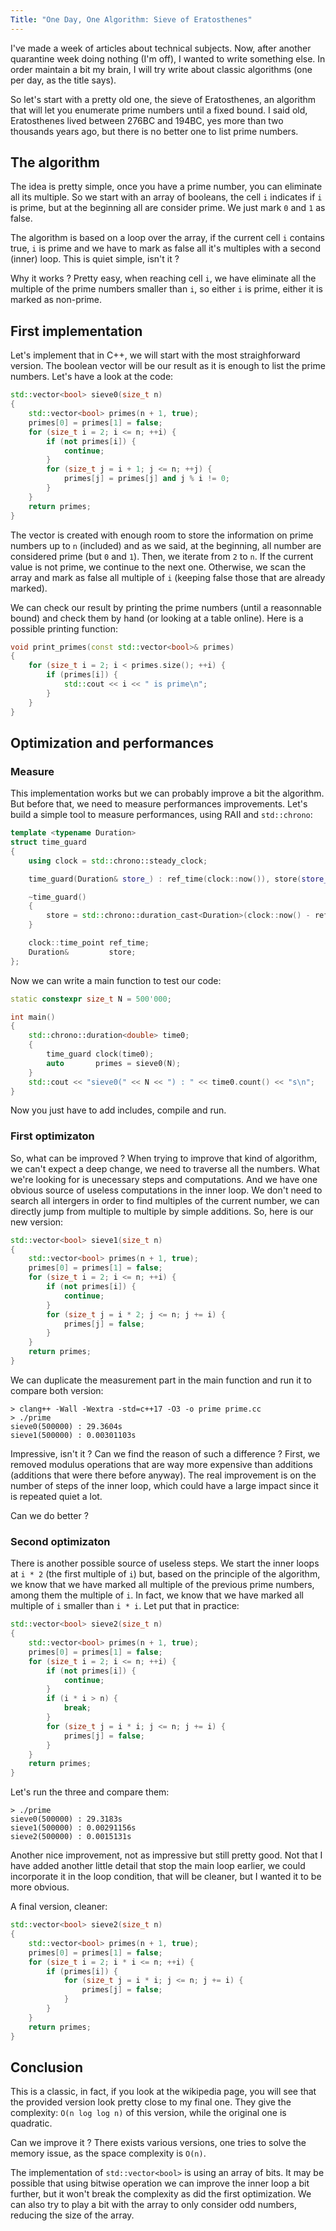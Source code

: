 ```yaml
---
Title: "One Day, One Algorithm: Sieve of Eratosthenes"
---
```


I've made a week of articles about technical subjects. Now, after another quarantine week doing nothing (I'm off),
I wanted to write something else. In order maintain a bit my brain, I will try write about classic algorithms (one
per day, as the title says).

So let's start with a pretty old one, the sieve of Eratosthenes, an algorithm that will let you enumerate prime
numbers until a fixed bound. I said old, Eratosthenes lived between 276BC and 194BC, yes more than two thousands
years ago, but there is no better one to list prime numbers.

## The algorithm

The idea is pretty simple, once you have a prime number, you can eliminate all its multiple. So we start with an
array of booleans, the cell `i` indicates if `i` is prime, but at the beginning all are consider prime. We just
mark `0` and `1` as false.

The algorithm is based on a loop over the array, if the current cell `i` contains true, `i` is prime and we have to
mark as false all it's multiples with a second (inner) loop. This is quiet simple, isn't it ?

Why it works ? Pretty easy, when reaching cell `i`, we have eliminate all the multiple of the prime numbers smaller
than `i`, so either `i` is prime, either it is marked as non-prime.

## First implementation

Let's implement that in C++, we will start with the most straighforward version. The boolean vector will be our
result as it is enough to list the prime numbers. Let's have a look at the code:

```c++
std::vector<bool> sieve0(size_t n)
{
    std::vector<bool> primes(n + 1, true);
    primes[0] = primes[1] = false;
    for (size_t i = 2; i <= n; ++i) {
        if (not primes[i]) {
            continue;
        }
        for (size_t j = i + 1; j <= n; ++j) {
            primes[j] = primes[j] and j % i != 0;
        }
    }
    return primes;
}
```

The vector is created with enough room to store the information on prime numbers up to `n` (included) and as we
said, at the beginning, all number are considered prime (but `0` and `1`). Then, we iterate from `2` to `n`. If the
current value is not prime, we continue to the next one. Otherwise, we scan the array and mark as false all
multiple of `i` (keeping false those that are already marked).

We can check our result by printing the prime numbers (until a reasonnable bound) and check them by hand (or
looking at a table online). Here is a possible printing function:


```c++
void print_primes(const std::vector<bool>& primes)
{
    for (size_t i = 2; i < primes.size(); ++i) {
        if (primes[i]) {
            std::cout << i << " is prime\n";
        }
    }
}
```

## Optimization and performances

### Measure

This implementation works but we can probably improve a bit the algorithm. But before that, we need to measure
performances improvements. Let's build a simple tool to measure performances, using RAII and `std::chrono`:

```c++
template <typename Duration>
struct time_guard
{
    using clock = std::chrono::steady_clock;

    time_guard(Duration& store_) : ref_time(clock::now()), store(store_) {}

    ~time_guard()
    {
        store = std::chrono::duration_cast<Duration>(clock::now() - ref_time);
    }

    clock::time_point ref_time;
    Duration&         store;
};
```

Now we can write a main function to test our code:

```c++
static constexpr size_t N = 500'000;

int main()
{
    std::chrono::duration<double> time0;
    {
        time_guard clock(time0);
        auto       primes = sieve0(N);
    }
    std::cout << "sieve0(" << N << ") : " << time0.count() << "s\n";
}
```

Now you just have to add includes, compile and run.

### First optimizaton

So, what can be improved ? When trying to improve that kind of algorithm, we can't expect a deep change, we need to
traverse all the numbers. What we're looking for is unecessary steps and computations. And we have one obvious
source of useless computations in the inner loop. We don't need to search all intergers in order to find multiples
of the current number, we can directly jump from multiple to multiple by simple additions. So, here is our new
version:

```c++
std::vector<bool> sieve1(size_t n)
{
    std::vector<bool> primes(n + 1, true);
    primes[0] = primes[1] = false;
    for (size_t i = 2; i <= n; ++i) {
        if (not primes[i]) {
            continue;
        }
        for (size_t j = i * 2; j <= n; j += i) {
            primes[j] = false;
        }
    }
    return primes;
}
```

We can duplicate the measurement part in the main function and run it to compare both version:

```
> clang++ -Wall -Wextra -std=c++17 -O3 -o prime prime.cc
> ./prime
sieve0(500000) : 29.3604s
sieve1(500000) : 0.00301103s
```

Impressive, isn't it ? Can we find the reason of such a difference ? First, we removed modulus operations that are
way more expensive than additions (additions that were there before anyway). The real improvement is on the number
of steps of the inner loop, which could have a large impact since it is repeated quiet a lot.

Can we do better ?

### Second optimizaton

There is another possible source of useless steps. We start the inner loops at `i * 2` (the first multiple of `i`)
but, based on the principle of the algorithm, we know that we have marked all multiple of the previous prime
numbers, among them the multiple of `i`. In fact, we know that we have marked all multiple of `i` smaller than
`i * i`. Let put that in practice:

```c++
std::vector<bool> sieve2(size_t n)
{
    std::vector<bool> primes(n + 1, true);
    primes[0] = primes[1] = false;
    for (size_t i = 2; i <= n; ++i) {
        if (not primes[i]) {
            continue;
        }
        if (i * i > n) {
            break;
        }
        for (size_t j = i * i; j <= n; j += i) {
            primes[j] = false;
        }
    }
    return primes;
}
```

Let's run the three and compare them:

```
> ./prime
sieve0(500000) : 29.3183s
sieve1(500000) : 0.00291156s
sieve2(500000) : 0.0015131s
```

Another nice improvement, not as impressive but still pretty good. Not that I have added another little detail that
stop the main loop earlier, we could incorporate it in the loop condition, that will be cleaner, but I wanted it to
be more obvious.

A final version, cleaner:

```c++
std::vector<bool> sieve2(size_t n)
{
    std::vector<bool> primes(n + 1, true);
    primes[0] = primes[1] = false;
    for (size_t i = 2; i * i <= n; ++i) {
        if (primes[i]) {
            for (size_t j = i * i; j <= n; j += i) {
                primes[j] = false;
            }
        }
    }
    return primes;
}
```

## Conclusion

This is a classic, in fact, if you look at the wikipedia page, you will see that the provided version look pretty
close to my final one. They give the complexity: `O(n log log n)` of this version, while the original one is
quadratic.

Can we improve it ? There exists various versions, one tries to solve the memory issue, as the space complexity is
`O(n)`.

The implementation of `std::vector<bool>` is using an array of bits. It may be possible that using bitwise
operation we can improve the inner loop a bit further, but it won't break the complexity as did the first
optimization. We can also try to play a bit with the array to only consider odd numbers, reducing the size of the
array.
